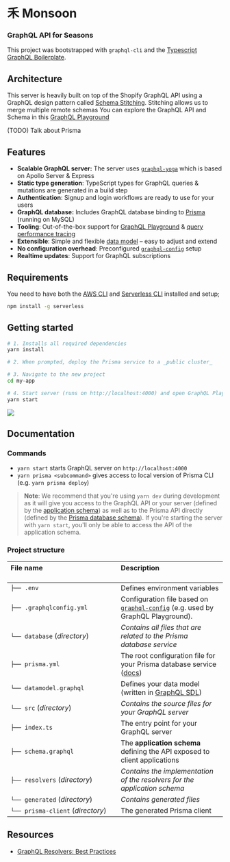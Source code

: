 <h1>⽲ Monsoon</h1>
<h3>GraphQL API for Seasons</h3>

This project was bootstrapped with `graphql-cli` and the [Typescript GraphQL Boilerplate](https://github.com/graphql-boilerplates/typescript-graphql-server/tree/master/advanced).

## Architecture

This server is heavily built on top of the Shopify GraphQL API using a GraphQL design pattern called [Schema Stitching](https://www.apollographql.com/docs/graphql-tools/schema-stitching/). Stitching allows us to merge multiple remote schemas
You can explore the GraphQL API and Schema in this [GraphQL Playground](https://e7339i1sra.execute-api.us-east-1.amazonaws.com/dev/playground)

(TODO) Talk about Prisma

## Features

- **Scalable GraphQL server:** The server uses [`graphql-yoga`](https://github.com/prisma/graphql-yoga) which is based on Apollo Server & Express
- **Static type generation**: TypeScript types for GraphQL queries & mutations are generated in a build step
- **Authentication**: Signup and login workflows are ready to use for your users
- **GraphQL database:** Includes GraphQL database binding to [Prisma](https://www.prismagraphql.com) (running on MySQL)
- **Tooling**: Out-of-the-box support for [GraphQL Playground](https://github.com/prisma/graphql-playground) & [query performance tracing](https://github.com/apollographql/apollo-tracing)
- **Extensible**: Simple and flexible [data model](./database/datamodel.graphql) – easy to adjust and extend
- **No configuration overhead**: Preconfigured [`graphql-config`](https://github.com/prisma/graphql-config) setup
- **Realtime updates**: Support for GraphQL subscriptions

## Requirements

You need to have both the [AWS CLI](https://docs.aws.amazon.com/cli/latest/userguide/cli-chap-install.html) and [Serverless CLI](https://serverless.com/) installed and setup;

```sh
npm install -g serverless
```

## Getting started

```sh
# 1. Installs all required dependencies
yarn install

# 2. When prompted, deploy the Prisma service to a _public cluster_

# 3. Navigate to the new project
cd my-app

# 4. Start server (runs on http://localhost:4000) and open GraphQL Playground
yarn start
```

![](https://imgur.com/hElq68i.png)

## Documentation

### Commands

- `yarn start` starts GraphQL server on `http://localhost:4000`
- `yarn prisma <subcommand>` gives access to local version of Prisma CLI (e.g. `yarn prisma deploy`)

> **Note**: We recommend that you're using `yarn dev` during development as it will give you access to the GraphQL API or your server (defined by the [application schema](./src/schema.graphql)) as well as to the Prisma API directly (defined by the [Prisma database schema](./generated/prisma.graphql)). If you're starting the server with `yarn start`, you'll only be able to access the API of the application schema.

### Project structure

| File name 　　　　　　　　　　　　　　 | Description 　　　　　　　　<br><br>                                                                                                                           |
| :------------------------------------- | :------------------------------------------------------------------------------------------------------------------------------------------------------------- |
| `├── .env`                             | Defines environment variables                                                                                                                                  |
| `├── .graphqlconfig.yml`               | Configuration file based on [`graphql-config`](https://github.com/prisma/graphql-config) (e.g. used by GraphQL Playground).                                    |
| `└── database` (_directory_)           | _Contains all files that are related to the Prisma database service_                                                                                           | \  |
| `├── prisma.yml`                       | The root configuration file for your Prisma database service ([docs](https://www.prismagraphql.com/docs/reference/prisma.yml/overview-and-example-foatho8aip)) |
| `└── datamodel.graphql`                | Defines your data model (written in [GraphQL SDL](https://blog.graph.cool/graphql-sdl-schema-definition-language-6755bcb9ce51))                                |
| `└── src` (_directory_)                | _Contains the source files for your GraphQL server_                                                                                                            |
| `├── index.ts`                         | The entry point for your GraphQL server                                                                                                                        |
| `├── schema.graphql`                   | The **application schema** defining the API exposed to client applications                                                                                     |
| `├── resolvers` (_directory_)          | _Contains the implementation of the resolvers for the application schema_                                                                                      |
| `└── generated` (_directory_)          | _Contains generated files_                                                                                                                                     |
| `└── prisma-client` (_directory_)      | The generated Prisma client                                                                                                                                    |

## Resources

- [GraphQL Resolvers: Best Practices](https://medium.com/paypal-engineering/graphql-resolvers-best-practices-cd36fdbcef55)
